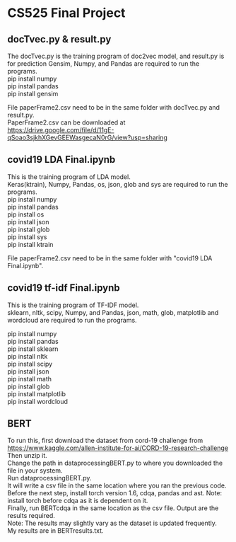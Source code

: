 # CS525 Final Project




## docTvec.py & result.py
The docTvec.py is the training program of doc2vec model, and result.py is for prediction Gensim, Numpy, and Pandas are required to run the programs. <br />
pip install numpy <br />
pip install pandas <br />
pip install gensim <br />

File paperFrame2.csv need to be in the same folder with docTvec.py and result.py. <br />
PaperFrame2.csv can be downloaded at  <br />
https://drive.google.com/file/d/11gE-qSoao3sjkhXGevGEEWasgecaN0rG/view?usp=sharing <br />

## covid19 LDA Final.ipynb
This is the training program of LDA model. <br />
Keras(ktrain), Numpy, Pandas, os, json, glob and sys are required to run the programs. <br />
pip install numpy <br />
pip install pandas <br />
pip install os <br />
pip install json <br />
pip install glob <br />
pip install sys <br />
pip install ktrain <br />


File paperFrame2.csv need to be in the same folder with "covid19 LDA Final.ipynb". <br />

## covid19 tf-idf Final.ipynb
This is the training program of TF-IDF model. <br />
sklearn, nltk, scipy, Numpy, and Pandas, json, math, glob, matplotlib and wordcloud are required to run the programs. <br />

pip install numpy <br />
pip install pandas <br />
pip install sklearn <br />
pip install nltk <br />
pip install scipy <br />
pip install json <br />
pip install math <br />
pip install glob <br />
pip install matplotlib <br />
pip install wordcloud <br />

## BERT
To run this, first download the dataset from cord-19 challenge from https://www.kaggle.com/allen-institute-for-ai/CORD-19-research-challenge <br />
Then unzip it. <br />
Change the path in dataprocessingBERT.py to where you downloaded the file in your system. <br />
Run dataprocessingBERT.py. <br />
It will write a csv file in the same location where you ran the previous code. <br />
Before the next step, install torch version 1.6, cdqa, pandas and ast. Note: install torch before cdqa as it is dependent on it. <br />
Finally, run BERTcdqa in the same location as the csv file. Output are the results required. <br />
Note: The results may slightly vary as the dataset is updated frequently. <br />
My results are in BERTresults.txt.<br />
